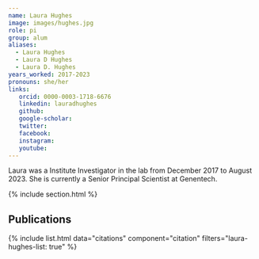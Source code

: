 ```yaml
---
name: Laura Hughes
image: images/hughes.jpg
role: pi
group: alum
aliases:
  - Laura Hughes
  - Laura D Hughes
  - Laura D. Hughes
years_worked: 2017-2023
pronouns: she/her
links:
   orcid: 0000-0003-1718-6676
   linkedin: lauradhughes
   github:
   google-scholar:
   twitter:
   facebook:
   instagram: 
   youtube:
---
```


Laura was a Institute Investigator in the lab from December 2017 to August 2023. She is currently a Senior Principal Scientist at Genentech.

{% include section.html %}
## Publications

{% include list.html data="citations" component="citation" filters="laura-hughes-list: true" %}
